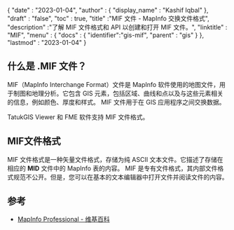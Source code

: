 {
  "date" : "2023-01-04",
  "author" : {
    "display_name" : "Kashif Iqbal"
},
  "draft" : "false",
  "toc" : true,
  "title" :"MIF 文件 - MapInfo 交换文件格式",
  "description" :"了解 MIF 文件格式和 API 以创建和打开 MIF 文件。",
  "linktitle" : "MIF",
  "menu" : {
    "docs" : {
      "identifier":"gis-mif",
      "parent" : "gis"
}
},
  "lastmod" : "2023-01-04"
}

## 什么是 .MIF 文件？

MIF（MapInfo Interchange Format）文件是 MapInfo 软件使用的地图文件，用于制图和地理分析。它包含 GIS 元素，包括区域、曲线和点以及与这些元素相关的信息，例如颜色、厚度和样式。 MIF 文件用于在 GIS 应用程序之间交换数据。

TatukGIS Viewer 和 FME 软件支持 MIF 文件格式。

## MIF文件格式

MIF 文件格式是一种矢量文件格式，存储为纯 ASCII 文本文件。它描述了存储在相应的 **MID** 文件中的 MapInfo 表的内容。 MIF 是专有文件格式，其内部文件格式规范不公开。但是，您可以在基本的文本编辑器中打开文件并阅读文件的内容。

## 参考

* [MapInfo Professional - 维基百科](https://en.wikipedia.org/wiki/MapInfo_Professional)

